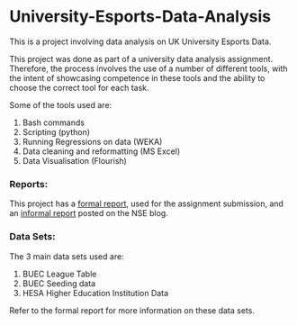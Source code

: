 # University-Esports-Data-Analysis

This is a project involving data analysis on UK University Esports Data. 

This project was done as part of a university data analysis assignment. Therefore, the process involves the use of a number of different tools, with the intent of showcasing competence in these tools and the ability to choose the correct tool for each task.

Some of the tools used are:
1. Bash commands
2. Scripting (python)
3. Running Regressions on data (WEKA)
4. Data cleaning and reformatting (MS Excel)
5. Data Visualisation (Flourish)

### Reports:

This project has a [formal report](https://github.com/altpet/University-Esports-Data-Analysis/blob/main/Formal_Report.pdf), used for the assignment submission, and an [informal report](https://nse.gg/news/winter-2021-buec-stats-and-graphs) posted on the NSE blog.

### Data Sets:

The 3 main data sets used are:
1. BUEC League Table
2. BUEC Seeding data
3. HESA Higher Education Institution Data

Refer to the formal report for more information on these data sets.
